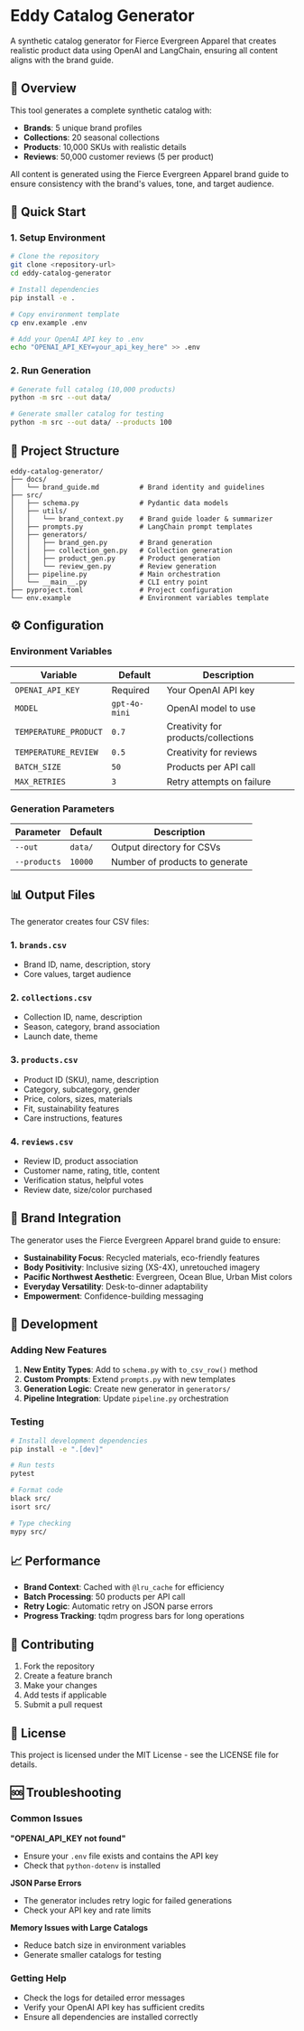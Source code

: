 # Eddy Catalog Generator

A synthetic catalog generator for Fierce Evergreen Apparel that creates realistic product data using OpenAI and LangChain, ensuring all content aligns with the brand guide.

## 🎯 Overview

This tool generates a complete synthetic catalog with:
- **Brands**: 5 unique brand profiles
- **Collections**: 20 seasonal collections
- **Products**: 10,000 SKUs with realistic details
- **Reviews**: 50,000 customer reviews (5 per product)

All content is generated using the Fierce Evergreen Apparel brand guide to ensure consistency with the brand's values, tone, and target audience.

## 🚀 Quick Start

### 1. Setup Environment

```bash
# Clone the repository
git clone <repository-url>
cd eddy-catalog-generator

# Install dependencies
pip install -e .

# Copy environment template
cp env.example .env

# Add your OpenAI API key to .env
echo "OPENAI_API_KEY=your_api_key_here" >> .env
```

### 2. Run Generation

```bash
# Generate full catalog (10,000 products)
python -m src --out data/

# Generate smaller catalog for testing
python -m src --out data/ --products 100
```

## 📁 Project Structure

```
eddy-catalog-generator/
├── docs/
│   └── brand_guide.md          # Brand identity and guidelines
├── src/
│   ├── schema.py               # Pydantic data models
│   ├── utils/
│   │   └── brand_context.py    # Brand guide loader & summarizer
│   ├── prompts.py              # LangChain prompt templates
│   ├── generators/
│   │   ├── brand_gen.py        # Brand generation
│   │   ├── collection_gen.py   # Collection generation
│   │   ├── product_gen.py      # Product generation
│   │   └── review_gen.py       # Review generation
│   ├── pipeline.py             # Main orchestration
│   └── __main__.py             # CLI entry point
├── pyproject.toml              # Project configuration
└── env.example                 # Environment variables template
```

## ⚙️ Configuration

### Environment Variables

| Variable | Default | Description |
|----------|---------|-------------|
| `OPENAI_API_KEY` | Required | Your OpenAI API key |
| `MODEL` | `gpt-4o-mini` | OpenAI model to use |
| `TEMPERATURE_PRODUCT` | `0.7` | Creativity for products/collections |
| `TEMPERATURE_REVIEW` | `0.5` | Creativity for reviews |
| `BATCH_SIZE` | `50` | Products per API call |
| `MAX_RETRIES` | `3` | Retry attempts on failure |

### Generation Parameters

| Parameter | Default | Description |
|-----------|---------|-------------|
| `--out` | `data/` | Output directory for CSVs |
| `--products` | `10000` | Number of products to generate |

## 📊 Output Files

The generator creates four CSV files:

### 1. `brands.csv`
- Brand ID, name, description, story
- Core values, target audience

### 2. `collections.csv`
- Collection ID, name, description
- Season, category, brand association
- Launch date, theme

### 3. `products.csv`
- Product ID (SKU), name, description
- Category, subcategory, gender
- Price, colors, sizes, materials
- Fit, sustainability features
- Care instructions, features

### 4. `reviews.csv`
- Review ID, product association
- Customer name, rating, title, content
- Verification status, helpful votes
- Review date, size/color purchased

## 🎨 Brand Integration

The generator uses the Fierce Evergreen Apparel brand guide to ensure:

- **Sustainability Focus**: Recycled materials, eco-friendly features
- **Body Positivity**: Inclusive sizing (XS-4X), unretouched imagery
- **Pacific Northwest Aesthetic**: Evergreen, Ocean Blue, Urban Mist colors
- **Everyday Versatility**: Desk-to-dinner adaptability
- **Empowerment**: Confidence-building messaging

## 🔧 Development

### Adding New Features

1. **New Entity Types**: Add to `schema.py` with `to_csv_row()` method
2. **Custom Prompts**: Extend `prompts.py` with new templates
3. **Generation Logic**: Create new generator in `generators/`
4. **Pipeline Integration**: Update `pipeline.py` orchestration

### Testing

```bash
# Install development dependencies
pip install -e ".[dev]"

# Run tests
pytest

# Format code
black src/
isort src/

# Type checking
mypy src/
```

## 📈 Performance

- **Brand Context**: Cached with `@lru_cache` for efficiency
- **Batch Processing**: 50 products per API call
- **Retry Logic**: Automatic retry on JSON parse errors
- **Progress Tracking**: tqdm progress bars for long operations

## 🤝 Contributing

1. Fork the repository
2. Create a feature branch
3. Make your changes
4. Add tests if applicable
5. Submit a pull request

## 📄 License

This project is licensed under the MIT License - see the LICENSE file for details.

## 🆘 Troubleshooting

### Common Issues

**"OPENAI_API_KEY not found"**
- Ensure your `.env` file exists and contains the API key
- Check that `python-dotenv` is installed

**JSON Parse Errors**
- The generator includes retry logic for failed generations
- Check your API key and rate limits

**Memory Issues with Large Catalogs**
- Reduce batch size in environment variables
- Generate smaller catalogs for testing

### Getting Help

- Check the logs for detailed error messages
- Verify your OpenAI API key has sufficient credits
- Ensure all dependencies are installed correctly 